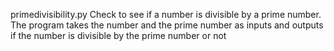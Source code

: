 primedivisibility.py
Check to see if a number is divisible by a prime number. The program takes the number and the prime number as inputs and 
outputs if the number is divisible by the prime number or not
